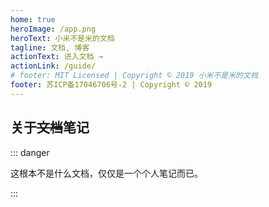 ```yaml
---
home: true
heroImage: /app.png
heroText: 小米不是米的文档
tagline: 文档, 博客
actionText: 进入文档 →
actionLink: /guide/
# footer: MIT Licensed | Copyright © 2019 小米不是米的文档
footer: 苏ICP备17046706号-2 | Copyright © 2019
---
```


## 关于~~文档~~笔记

::: danger

这根本不是什么文档，仅仅是一个个人笔记而已。

:::
